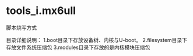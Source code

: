 # tools_i.mx6ull
脚本烧写方式

目录详细说明：
1.boot目录下存放设备树、内核与U-boot。
2.filesystem目录下存放文件系统压缩包
3.modules目录下存放的是内核模块压缩包